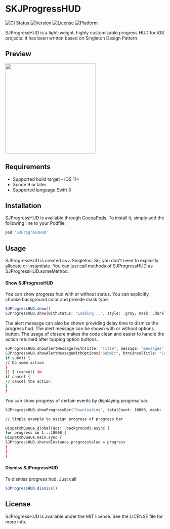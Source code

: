 # SKJProgressHUD

[![CI Status](https://img.shields.io/travis/sahik.joshi@gmail.com/SKJProgressHUD.svg?style=flat)](https://travis-ci.org/sahik.joshi@gmail.com/SKJProgressHUD)
[![Version](https://img.shields.io/cocoapods/v/SKJProgressHUD.svg?style=flat)](https://cocoapods.org/pods/SKJProgressHUD)
[![License](https://img.shields.io/cocoapods/l/SKJProgressHUD.svg?style=flat)](https://cocoapods.org/pods/SKJProgressHUD)
[![Platform](https://img.shields.io/cocoapods/p/SKJProgressHUD.svg?style=flat)](https://cocoapods.org/pods/SKJProgressHUD)

SJProgressHUD is a light-weight, highly customizable progress HUD for iOS projects. It has been written based on Singleton Design Pattern.

## Preview
<img src="https://raw.githubusercontent.com/sahijoshi/SJProgressHUD/master/Assets/ProgressHud.gif" width="285"/>


## Requirements

- Supported build target - iOS 11+
- Xcode 9 or later
- Supported language Swift 3

## Installation

SJProgressHUD is available through [CocoaPods](https://cocoapods.org). To install
it, simply add the following line to your Podfile:

```ruby
pod 'SJProgressHUD'
```
## Usage
SJProgressHUD is created as a Singleton. So, you don't need to explicitly allocate or instantiate. You can just call methods of SJProgressHUD as SJProgressHUD.someMethod.

#### Show SJProgressHUD
You can show progress hud with or without status. You can explicitly choose background color and provide mask type.
```bash
SJProgressHUD.show()
SJProgressHUD.show(withStatus: "Loading...", style: .gray, mask: .dark)
```
The alert message can also be shown providing delay time to dismiss the progress hud. The alert message can be shown with or without options button. The usage of closure makes the code clean and easier to handle the action returned after tapping option buttons.
```bash
SJProgressHUD.showAlertMessage(withTitle: "Title", message: "messages", delay: 3, mask: .dark)
SJProgressHUD.showAlertMessageWithOptions("Submit", btnCancelTitle: "Cancel", message: "Do you proceed further?", maskType: .dark, okAction: { (submit) in
if submit {
// Do some action
}
}) { (cancel) in
if cancel {
// cancel the action
}
}
```

You can show progress of certain events by displaying progress bar.
```bash
SJProgressHUD.showProgressBar("Downloading", totalCount: 10000, mask: .dark)

// Simple example to assign progress of progress bar

DispatchQueue.global(qos: .background).async {
for progress in 1...10000 {
DispatchQueue.main.sync {
SJProgressHUD.sharedInstance.progressValue = progress
}
}
}
```

#### Dismiss SJProgressHUD
To dismiss progress hud. Just call

```bash
SJProgressHUD.dismiss()
```

## License

SJProgressHUD is available under the MIT license. See the LICENSE file for more info.


